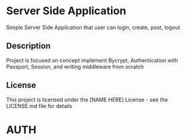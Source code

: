 # Server Side Application

Simple Server Side Application that user can login, create, post, logout

## Description

Project is focused on concept implement Bycrypt, Authentication with Passport, Session, and writing middleware from scratch

## License

This project is licensed under the [NAME HERE] License - see the LICENSE.md file for details

<!-- ## Acknowledgments

Inspiration, code snippets, etc.

- [awesome-readme](https://github.com/matiassingers/awesome-readme)
- [PurpleBooth](https://gist.github.com/PurpleBooth/109311bb0361f32d87a2)
- [dbader](https://github.com/dbader/readme-template)
- [zenorocha](https://gist.github.com/zenorocha/4526327)
- [fvcproductions](https://gist.github.com/fvcproductions/1bfc2d4aecb01a834b46) -->
# AUTH
